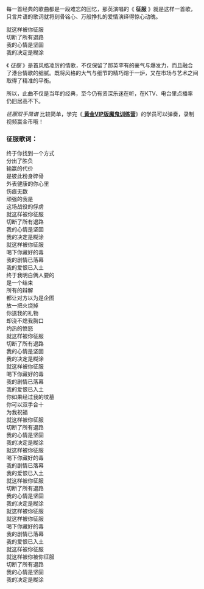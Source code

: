 

每一首经典的歌曲都是一段难忘的回忆，那英演唱的《 **征服** 》就是这样一首歌，只言片语的歌词就将刻骨铭心、万般挣扎的爱情演绎得惊心动魄。

就这样被你征服  
切断了所有退路  
我的心情是坚固  
我的决定是糊涂

《 _征服_
》是首风格凌厉的情歌，不仅保留了那英罕有的豪气与爆发力，而且融合了港台情歌的细腻。既将风格的大气与细节的精巧熔于一炉，又在市场与艺术之间取得了精准的平衡。

所以，此曲不仅是当年的经典，至今仍有资深乐迷在听，在KTV、电台里点播率仍旧居高不下。

_征服双手简谱_ 比较简单，学完《[
**黄金VIP版魔鬼训练营**](/sale-47-EOP魔鬼训练营黄金VIP版.html)》的学员可以弹奏，录制视频赢金币哦！

### 征服歌词：

终于你找到一个方式  
分出了胜负  
输赢的代价  
是彼此粉身碎骨  
外表健康的你心里  
伤痕无数  
顽强的我是  
这场战役的俘虏  
就这样被你征服  
切断了所有退路  
我的心情是坚固  
我的决定是糊涂  
就这样被你征服  
喝下你藏好的毒  
我的剧情已落幕  
我的爱恨已入土  
终于我明白俩人要的  
是一个结束  
所有的辩解  
都让对方以为是企图  
放一把火烧掉  
你送我的礼物  
却浇不熄我胸口  
灼热的愤怒  
就这样被你征服  
切断了所有退路  
我的心情是坚固  
我的决定是糊涂  
就这样被你征服  
喝下你藏好的毒  
我的剧情已落幕  
我的爱恨已入土  
你如果经过我的坟墓  
你可以双手合十  
为我祝福  
就这样被你征服  
切断了所有退路  
我的心情是坚固  
我的决定是糊涂  
就这样被你征服  
喝下你藏好的毒  
我的剧情已落幕  
我的爱恨已入土  
就这样被你征服  
切断了所有退路  
我的心情是坚固  
我的决定是糊涂  
就这样被你征服  
就这样被你征服  
喝下你藏好的毒  
我的剧情已落幕  
我的爱恨已入土  
就这样被你征服  
就这样被你被你征服  
切断了所有退路  
我的心情是坚固  
我的决定是糊涂

